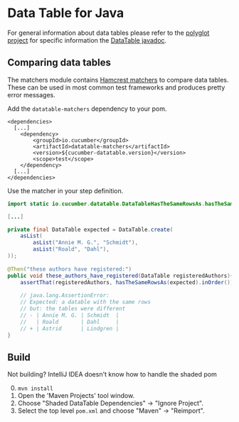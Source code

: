 # Data Table for Java

For general information about data tables please refer to the [polyglot project](../) 
for specific information the [DataTable javadoc](datatable/src/main/java/io/cucumber/datatable/DataTable.java).  

## Comparing data tables

The matchers module contains [Hamcrest matchers](http://hamcrest.org/) 
to compare data tables. These can be used in most common test frameworks and
produces pretty error messages.


Add the `datatable-matchers` dependency to your pom.

```
<dependencies>
  [...]
    <dependency>
        <groupId>io.cucumber</groupId>
        <artifactId>datatable-matchers</artifactId>
        <version>${cucumber-datatable.version}</version>
        <scope>test</scope>
    </dependency>
  [...]
</dependencies>
```

Use the matcher in your step definition.

```java
import static io.cucumber.datatable.DataTableHasTheSameRowsAs.hasTheSameRowsAs;

[...]

private final DataTable expected = DataTable.create(
    asList(
        asList("Annie M. G.", "Schmidt"),
        asList("Roald", "Dahl"),
));
    
@Then("these authors have registered:")
public void these_authors_have_registered(DataTable registeredAuthors){
    assertThat(registeredAuthors, hasTheSameRowsAs(expected).inOrder());
    
    // java.lang.AssertionError: 
    // Expected: a datable with the same rows
    // but: the tables were different
    // - | Annie M. G. | Schmidt  |
    //   | Roald       | Dahl     |
    // + | Astrid      | Lindgren |
} 
```

## Build ##

Not building? IntelliJ IDEA doesn't know how to handle the shaded pom

0. `mvn install`
1. Open the 'Maven Projects' tool window. 
2. Choose "Shaded DataTable Dependencies" -> "Ignore Project". 
3. Select the top level `pom.xml` and choose "Maven" -> "Reimport".
